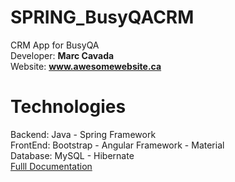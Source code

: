 # SPRING_BusyQACRM
CRM App for BusyQA <br/>
Developer: <b>Marc Cavada</b> <br/>
Website: <b>www.awesomewebsite.ca</b> </br>


# Technologies
Backend: Java - Spring Framework <br/>
FrontEnd: Bootstrap - Angular Framework - Material<br/>
Database: MySQL - Hibernate <br/>
<a href="https://docs.google.com/document/d/1VIr4-UbY8jJAEHjDQ71ULyHVsz8nsG3qMIKClBJLOS4/edit?usp=sharing" target="_blank">Fulll Documentation</a></br>




